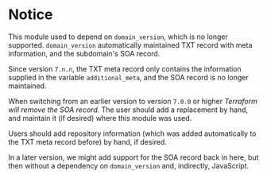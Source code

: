 # Notice

This module used to depend on `domain_version`, which is no longer supported. `domain_version` automatically maintained
TXT record with meta information, and the subdomain's SOA record.

Since version `7.n.n`, the TXT meta record only contains the information supplied in the variable `additional_meta`,
and the SOA record is no longer maintained.

When switching from an earlier version to version `7.0.0` or higher _Terraform will remove the
SOA record_. The user should add a replacement by hand, and maintain it (if desired) where this
module was used.

Users should add repository information (which was added automatically to the TXT meta record before) by hand, if
desired.

In a later version, we might add support for the SOA record back in here, but then without
a dependency on `domain_version` and, indirectly, JavaScript.
